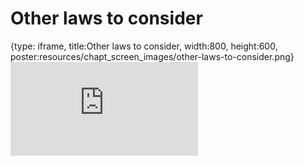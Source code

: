 # Other laws to consider
 
{type: iframe, title:Other laws to consider, width:800, height:600, poster:resources/chapt_screen_images/other-laws-to-consider.png}
![](https://hutchdatascience.org/AI_for_Decision_Makers/no_toc/other-laws-to-consider.html)
 

 
